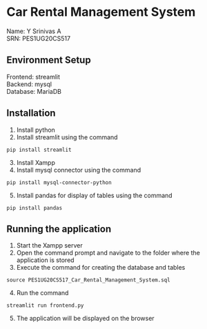 # Car Rental Management System

Name: Y Srinivas A <br>
SRN: PES1UG20CS517 <br>

## Environment Setup
Frontend: streamlit <br>
Backend: mysql  <br>
Database: MariaDB <br>

## Installation
1. Install python<br>
2. Install streamlit using the command
```
pip install streamlit
```
3. Install Xampp<br>
4. Install mysql connector using the command
```
pip install mysql-connector-python
```
5. Install pandas for display of tables using the command
```
pip install pandas
```

## Running the application
1. Start the Xampp server<br>
2. Open the command prompt and navigate to the folder where the application is stored<br>
3. Execute the command for creating the database and tables
```
source PES1UG20CS517_Car_Rental_Management_System.sql
```
4. Run the command
```
streamlit run frontend.py
```
5. The application will be displayed on the browser
